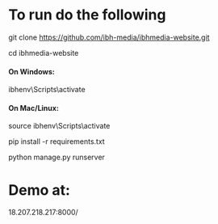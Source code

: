 # To run do the following
git clone https://github.com/ibh-media/ibhmedia-website.git

cd ibhmedia-website

#### On Windows:
ibhenv\Scripts\activate
#### On Mac/Linux:
source ibhenv\Scripts\activate

pip install -r requirements.txt

python manage.py runserver

# Demo at:
18.207.218.217:8000/